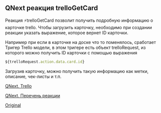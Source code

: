 ## QNext реакция trelloGetCard

Реакция ⚡️trelloGetCard позволит получить подробную информацию о карточке trello. Чтобы загрузить карточку, необходимо при создании реакции указать выражение, которое вернет ID карточки.



Например при если в карточке на доске что то поменялось, сработает Тригер Trello модели, в этом тригере есть объект trelloRequest, из которого можно получить ID карточки с помощью выражения
```js 
${trelloRequest.action.data.card.id}
```

Загрузив карточку, можно получить такую информацию как метки, описание, чек-листы и т.п.



[QNext. Trello](/docs-test/_export/admin/trello-about)

[QNext. Перечень реакции](/docs-test/_export/reactions)


  
[Original](https://telegra.ph/QNext-admin-reaction-trelloGetCard-02-13)